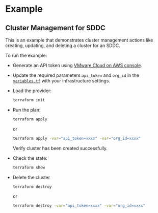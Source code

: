 # Example

## Cluster Management for SDDC

This is an example that demonstrates cluster management actions like creating,
updating, and deleting a cluster for an SDDC.

To run the example:

* Generate an API token using
  [VMware Cloud on AWS console](https://vmc.vmware.com/console/).

* Update the required parameters `api_token` and `org_id` in the
  [`variables.tf`](https://github.com/vmware/terraform-provider-vmc/blob/main/examples/cluster/variables.tf)
  with your infrastructure settings.

* Load the provider:

  ```sh
  terraform init
  ```

* Run the plan:

  ```sh
  terraform apply
  ```

  or

  ```sh
  terraform apply -var="api_token=xxxx" -var="org_id=xxxx"
  ```

  Verify cluster has been created successfully.

* Check the state:

  ```sh
  terraform show
  ```

* Delete the cluster

  ```sh
  terraform destroy
  ```

  or

  ```sh
  terraform destroy -var="api_token=xxxx" -var="org_id=xxxx"
  ```
